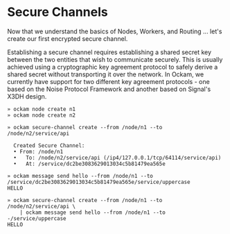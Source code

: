 # Secure Channels

Now that we understand the basics of Nodes, Workers, and Routing ... let's create our first encrypted secure channel.

Establishing a secure channel requires establishing a shared secret key between the two entities that wish to communicate securely. This is usually achieved using a cryptographic key agreement protocol to safely derive a shared secret without transporting it over the network. In Ockam, we currently have support for two different key agreement protocols - one based on the Noise Protocol Framework and another based on Signal's X3DH design.

```shell-session
» ockam node create n1
» ockam node create n2

» ockam secure-channel create --from /node/n1 --to /node/n2/service/api

  Created Secure Channel:
  • From: /node/n1
  •   To: /node/n2/service/api (/ip4/127.0.0.1/tcp/64114/service/api)
  •   At: /service/dc2be3083629013034c5b81479ea565e

» ockam message send hello --from /node/n1 --to /service/dc2be3083629013034c5b81479ea565e/service/uppercase
HELLO

» ockam secure-channel create --from /node/n1 --to /node/n2/service/api \
    | ockam message send hello --from /node/n1 --to -/service/uppercase
HELLO
```
